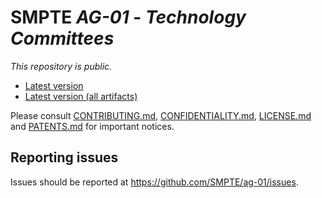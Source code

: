 # SMPTE _AG-01_ - _Technology Committees_

_This repository is *public*._

* [Latest version](https://doc.smpte-doc.org/ag-01/main/)
* [Latest version (all artifacts)](https://doc.smpte-doc.org/ag-01/main/pub-artifacts.html)

Please consult [CONTRIBUTING.md](./CONTRIBUTING.md), [CONFIDENTIALITY.md](./CONFIDENTIALITY.md), [LICENSE.md](./LICENSE.md) and
[PATENTS.md](./PATENTS.md) for important notices.

## Reporting issues

Issues should be reported at <https://github.com/SMPTE/ag-01/issues>.